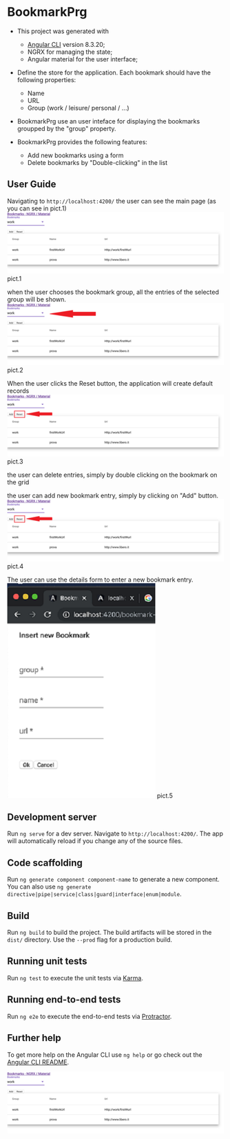 # BookmarkPrg

* This project was generated with 
  * [Angular CLI](https://github.com/angular/angular-cli) version 8.3.20;
  * NGRX for managing the state;
  * Angular material for the user interface;

 * Define the store for the application. Each bookmark should have the following properties:
   * Name
   * URL
   * Group (work / leisure/ personal / ...)
 
 * BookmarkPrg use an user inteface for displaying the bookmarks groupped by the "group" property.
 
 * BookmarkPrg provides the following features:
   * Add new bookmarks using a form
   * Delete bookmarks by "Double-clicking" in the list
  
## User Guide

Navigating to `http://localhost:4200/` the user can see the main page (as you can see in pict.1)
![Screenshot](MainForm.png)  pict.1

when the user chooses the bookmark group, all the entries of the selected group will be shown.
![Screenshot](MainFormChoose.png)  pict.2

When the user clicks the Reset button, the application will create default records
![Screenshot](MainFormReset.png)  pict.3

the user can delete entries, simply by double clicking on the bookmark on the grid

the user can add new bookmark entry, simply by clicking on "Add" button.
![Screenshot](MainFormReset.png)  pict.4

The user can use the details form to enter a new bookmark entry.
![Screenshot](DetailForm.png)  pict.5



## Development server

Run `ng serve` for a dev server. Navigate to `http://localhost:4200/`. The app will automatically reload if you change any of the source files.

## Code scaffolding

Run `ng generate component component-name` to generate a new component. You can also use `ng generate directive|pipe|service|class|guard|interface|enum|module`.

## Build

Run `ng build` to build the project. The build artifacts will be stored in the `dist/` directory. Use the `--prod` flag for a production build.

## Running unit tests

Run `ng test` to execute the unit tests via [Karma](https://karma-runner.github.io).

## Running end-to-end tests

Run `ng e2e` to execute the end-to-end tests via [Protractor](http://www.protractortest.org/).

## Further help

To get more help on the Angular CLI use `ng help` or go check out the [Angular CLI README](https://github.com/angular/angular-cli/blob/master/README.md).

![Screenshot](MainForm.png)
